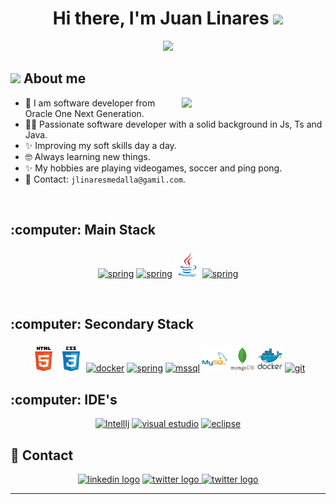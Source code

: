 <h1 align="center">Hi there, I'm Juan Linares <img src="https://media.giphy.com/media/hvRJCLFzcasrR4ia7z/giphy.gif" width="35"></h1>
<p align="center">
  <a href="https://github.com/DenverCoder1/readme-typing-svg"><img src="https://readme-typing-svg.herokuapp.com?font=Time+New+Roman&color=%23C8BE25&size=45&center=true&vCenter=true&width=900&height=80&lines=Software+developer;Computer+Science+Professional;Competitive+Programmer;Interested+in+microservices;Always+learning+new+things"></a>
</p>

## <picture><img src = "https://github.com/7oSkaaa/7oSkaaa/blob/main/Images/about_me.gif?raw=true" width = 30px></picture> About me
<picture><img align="right" src="https://github.com/7oSkaaa/7oSkaaa/blob/main/Images/Right_Side.gif?raw=true" width=230px></picture>
- :school: I am software developer from Oracle One Next Generation.
- :technologist: Passionate software developer with a solid background in Js, Ts and Java.
- :sparkles: Improving my soft skills day a day.
- :nerd_face: Always learning new things.
- :sparkles: My hobbies are playing videogames, soccer and ping pong.
- :email: Contact: `jlinaresmedalla@gamil.com`.

<br>
<h2 align="left">:computer: Main Stack</h2>

###

<p align="center"> 
<a href="#"> <img src="https://www.vectorlogo.zone/logos/reactjs/reactjs-icon.svg" alt="spring" width="40" height="40"/></a> 
<a href="#"> <img src="https://www.vectorlogo.zone/logos/nodejs/nodejs-icon.svg" alt="spring" width="40" height="40"/></a> 
<a href="#"> <img src="https://raw.githubusercontent.com/devicons/devicon/master/icons/java/java-original.svg" alt="java" width="40" height="40"/></a> 
<a href="#"> <img src="https://www.vectorlogo.zone/logos/springio/springio-icon.svg" alt="spring" width="40" height="40"/></a> 
</p>
<br>
<h2 align="left">:computer: Secondary Stack</h2>

###

<p align="center"> 
<a href="#"> <img src="https://raw.githubusercontent.com/devicons/devicon/master/icons/html5/html5-original-wordmark.svg" alt="html5" width="40" height="40"/></a>  
<a href="#"> <img src="https://raw.githubusercontent.com/devicons/devicon/master/icons/css3/css3-original-wordmark.svg" alt="css3" width="40" height="40"/></a> 
<a href="#"> <img src="https://www.vectorlogo.zone/logos/sass-lang/sass-lang-icon.svg" alt="docker" width="40" height="40"/></a> 
<a href="#"> <img src="https://www.vectorlogo.zone/logos/getpostman/getpostman-icon.svg" alt="spring" width="40" height="40"/></a> 
<a href="#"> <img src="https://www.svgrepo.com/show/303229/microsoft-sql-server-logo.svg" alt="mssql" width="40" height="40"/></a> 
<a href="#"> <img src="https://raw.githubusercontent.com/devicons/devicon/master/icons/mysql/mysql-original-wordmark.svg" alt="mysql" width="40" height="40"/></a> 
<a href="#"> <img src="https://raw.githubusercontent.com/devicons/devicon/master/icons/mongodb/mongodb-original-wordmark.svg" alt="mongodb" width="40" height="40"/></a> 
<a href="#"> <img src="https://raw.githubusercontent.com/devicons/devicon/master/icons/docker/docker-original-wordmark.svg" alt="docker" width="40" height="40"/></a> 
<a href="#"> <img src="https://www.vectorlogo.zone/logos/git-scm/git-scm-icon.svg" alt="git" width="40" height="40"/></a> 
</p>
<h2 align="left">:computer: IDE's</h2>
<p align="center"> 
<a href="#"> <img src="https://upload.vectorlogo.zone/logos/jetbrains_idea/images/d4398a36-c378-4511-a508-106ded6cd69a.svg" alt="IntellIj" width="40" height="40"/></a>  
<a href="#"> <img src="https://www.vectorlogo.zone/logos/visualstudio_code/visualstudio_code-icon.svg" alt="visual estudio" width="40" height="40"/></a> 
<a href="#"> <img src="https://www.vectorlogo.zone/logos/eclipse/eclipse-icon.svg" alt="eclipse" width="40" height="40"/></a> 
</p>

<h2 align="left">📧 Contact</h2>
<div align="center">
<a href="https://www.linkedin.com/in/alvarolinaresmedalla/" target="_blank"><img src="https://raw.githubusercontent.com/maurodesouza/profile-readme-generator/master/src/assets/icons/social/linkedin/default.svg" width="40" height="40" alt="linkedin logo"  /></a>
<a href="https://twitter.com/linares_medalla" target="_blank"><img src="https://raw.githubusercontent.com/maurodesouza/profile-readme-generator/master/src/assets/icons/social/twitter/default.svg" width="40" height="40" alt="twitter logo"  /> </a>
<a href="https://t.me/Jlinaresm25" target="_blank"><img src="https://www.vectorlogo.zone/logos/telegram/telegram-tile.svg" width="40" height="40" alt="twitter logo"  /> </a>
</div>

<hr>
<!-- <div align="center">
  <img src="https://github-readme-stats.vercel.app/api?hide_title=false&hide_rank=false&show_icons=true&include_all_commits=true&count_private=true&disable_animations=false&theme=dark&locale=en&hide_border=false&custom_title=Stats&username=jlinaresmedalla" height="150" alt="stats graph"  />
  <img src="https://github-readme-stats.vercel.app/api/top-langs?locale=en&hide_title=false&layout=compact&card_width=350&langs_count=5&theme=dark&hide_border=false&custom_title=Los%20lenguajes%20de%20mis%20proyectos&username=jlinaresmedalla" height="150" alt="languages graph"  />
</div>

### -->
